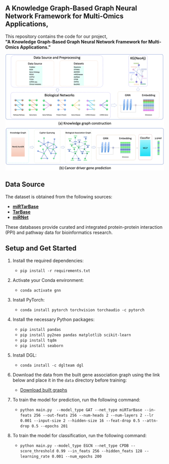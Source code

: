 ## A Knowledge Graph-Based Graph Neural Network Framework for Multi-Omics Applications,

This repository contains the code for our project,  
**"A Knowledge Graph-Based Graph Neural Network Framework for Multi-Omics Applications."** 


![Alt text](images/__overview_framework.png)


## Data Source

The dataset is obtained from the following sources:

- **[miRTarBase](https://mirtarbase.cuhk.edu.cn/~miRTarBase/miRTarBase_2025/index.php)**  
- **[TarBase](https://dianalab.e-ce.uth.gr/tarbasev9/downloads)**  
- **[miRNet](https://www.mirnet.ca/)**  

These databases provide curated and integrated protein-protein interaction (PPI) and pathway data for bioinformatics research.


## Setup and Get Started

1. Install the required dependencies:
   - `pip install -r requirements.txt`

2. Activate your Conda environment:
   - `conda activate gnn`

3. Install PyTorch:
   - `conda install pytorch torchvision torchaudio -c pytorch`

4. Install the necessary Python packages:
   - `pip install pandas`
   - `pip install py2neo pandas matplotlib scikit-learn`
   - `pip install tqdm`
   - `pip install seaborn`

5. Install DGL:
   - `conda install -c dglteam dgl`

6. Download the data from the built gene association graph using the link below and place it in the `data` directory before training:
   - [Download built graphs](https://drive.google.com/drive/folders/1AQWP7o5YgnHJLyrX08ORwGE85JDmCMo2?usp=drive_link)

7. To train the model for prediction, run the following command:
   - `python main.py  --model_type GAT --net_type miRTarBase --in-feats 256 --out-feats 256 --num-heads 2 --num-layers 2 --lr 0.001 --input-size 2 --hidden-size 16 --feat-drop 0.5 --attn-drop 0.5 --epochs 201`

8. To train the model for classification, run the following command:
   - `python main.py --model_type EGCN --net_type CPDB --score_threshold 0.99 --in_feats 256 --hidden_feats 128 --learning_rate 0.001 --num_epochs 200`
